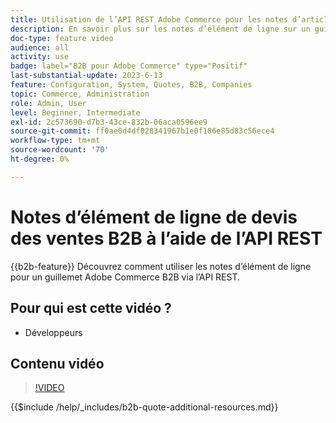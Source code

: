 ```yaml
---
title: Utilisation de l’API REST Adobe Commerce pour les notes d’article
description: En savoir plus sur les notes d’élément de ligne sur un guillemet B2B dans Adobe Commerce à l’aide de l’API REST
doc-type: feature video
audience: all
activity: use
badge: label="B2B pour Adobe Commerce" type="Positif"
last-substantial-update: 2023-6-13
feature: Configuration, System, Quotes, B2B, Companies
topic: Commerce, Administration
role: Admin, User
level: Beginner, Intermediate
exl-id: 2c573690-d7b3-43ce-832b-06aca0596ee9
source-git-commit: ff0ae0d4df028341967b1e0f186e85d83c56ece4
workflow-type: tm+mt
source-wordcount: '70'
ht-degree: 0%

---
```


# Notes d’élément de ligne de devis des ventes B2B à l’aide de l’API REST

{{b2b-feature}}
Découvrez comment utiliser les notes d’élément de ligne pour un guillemet Adobe Commerce B2B via l’API REST.

## Pour qui est cette vidéo ?

- Développeurs

## Contenu vidéo

>[!VIDEO](https://video.tv.adobe.com/v/3420418?learn=on)

{{$include /help/_includes/b2b-quote-additional-resources.md}}
